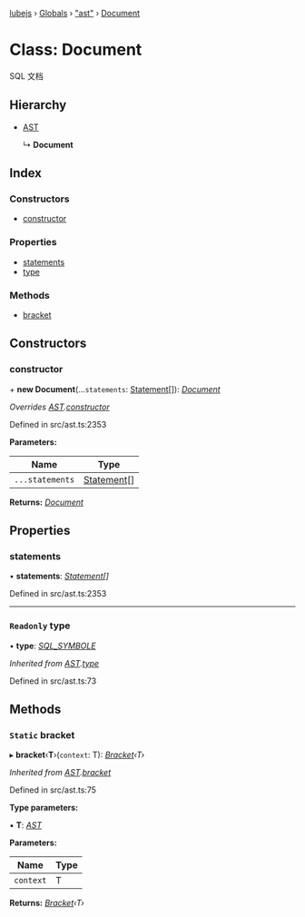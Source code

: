 [lubejs](../README.md) › [Globals](../globals.md) › ["ast"](../modules/_ast_.md) › [Document](_ast_.document.md)

# Class: Document

SQL 文档

## Hierarchy

* [AST](_ast_.ast.md)

  ↳ **Document**

## Index

### Constructors

* [constructor](_ast_.document.md#constructor)

### Properties

* [statements](_ast_.document.md#statements)
* [type](_ast_.document.md#readonly-type)

### Methods

* [bracket](_ast_.document.md#static-bracket)

## Constructors

###  constructor

\+ **new Document**(...`statements`: [Statement](_ast_.statement.md)[]): *[Document](_ast_.document.md)*

*Overrides [AST](_ast_.ast.md).[constructor](_ast_.ast.md#constructor)*

Defined in src/ast.ts:2353

**Parameters:**

Name | Type |
------ | ------ |
`...statements` | [Statement](_ast_.statement.md)[] |

**Returns:** *[Document](_ast_.document.md)*

## Properties

###  statements

• **statements**: *[Statement](_ast_.statement.md)[]*

Defined in src/ast.ts:2353

___

### `Readonly` type

• **type**: *[SQL_SYMBOLE](../enums/_constants_.sql_symbole.md)*

*Inherited from [AST](_ast_.ast.md).[type](_ast_.ast.md#readonly-type)*

Defined in src/ast.ts:73

## Methods

### `Static` bracket

▸ **bracket**‹**T**›(`context`: T): *[Bracket](_ast_.bracket.md)‹T›*

*Inherited from [AST](_ast_.ast.md).[bracket](_ast_.ast.md#static-bracket)*

Defined in src/ast.ts:75

**Type parameters:**

▪ **T**: *[AST](_ast_.ast.md)*

**Parameters:**

Name | Type |
------ | ------ |
`context` | T |

**Returns:** *[Bracket](_ast_.bracket.md)‹T›*
